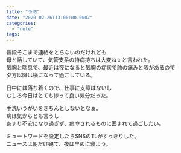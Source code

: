 ```yaml
---
title: "予防"
date: "2020-02-26T13:00:00.000Z"
categories: 
  - "note"
tags: 
---
```


普段そこまで連絡をとらないのだけれども  
母と話していて、気管支系の持病持ちは大変ねぇと言われた。  
気胸と喘息で、最近は夜になると気胸の症状で肺の痛みと咳があるので  
夕方以降は横になって過ごしている。

日中には落ち着くので、仕事に支障はないし  
むしろ今日はとても捗って良い気分だった。

手洗いうがいをきちんとしないとなぁ。  
病は気からとも言うし  
あまり不安になり過ぎず、癒やされるものに囲まれて過ごしたい。

ミュートワードを設定したらSNSのTLがすっきりした。  
ニュースは朝だけ観て、夜は早めに寝よう。
